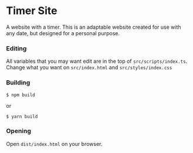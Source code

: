 # Timer Site

A website with a timer. This is an adaptable website created for use with any date, but designed for a personal purpose.

### Editing

All variables that you may want edit are in the top of `src/scripts/index.ts`.
Change what you want on `src/index.html` and `src/styles/index.css`

### Building

```console
$ npm build
```

or

```console
$ yarn build
```

### Opening

Open `dist/index.html` on your browser.
